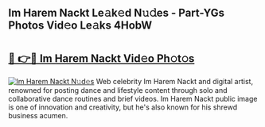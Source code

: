 ## Im Harem Nackt Le𝚊k𝚎d N𝚞𝚍es - Part-YGs Photos Vid𝚎o Le𝚊ks 4HobW

# <h2><a href="http://fb9t60.evod.top/?m=Im+Harem+Nackt">🔗 👉🔴 Im Harem Nackt Vid𝚎o Ph𝚘t𝚘s</a></h2>

[![Im Harem Nackt N𝚞d𝚎s](https://i.imgur.com/8V9OHl7.gif)](http://fb9t60.evod.top/?m=Im+Harem+Nackt)
Web celebrity Im Harem Nackt and digital artist, renowned for posting dance and lifestyle content through solo and collaborative dance routines and brief videos. Im Harem Nackt public image is one of innovation and creativity, but he's also known for his shrewd business acumen. 
